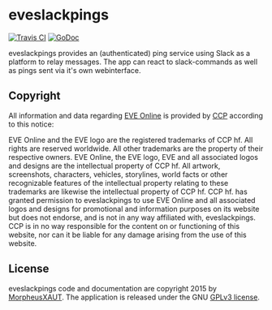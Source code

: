 eveslackpings
=======

[![Travis CI](https://travis-ci.org/MorpheusXAUT/eveslackpings.svg?branch=master)](https://travis-ci.org/MorpheusXAUT/eveslackpings) [![GoDoc](https://godoc.org/github.com/MorpheusXAUT/eveslackpings?status.svg)](https://godoc.org/github.com/MorpheusXAUT/eveslackpings)

eveslackpings provides an (authenticated) ping service using Slack as a platform to relay messages. The app can react to slack-commands as well as pings sent via it's own webinterface.

Copyright
---------

All information and data regarding [EVE Online](http://www.eveonline.com/) is provided by [CCP](http://www.ccpgames.com/en/home) according to this notice:

EVE Online and the EVE logo are the registered trademarks of CCP hf. All rights are reserved worldwide. All other trademarks are the property of their respective owners. EVE Online, the EVE logo, EVE and all associated logos and designs are the intellectual property of CCP hf. All artwork, screenshots, characters, vehicles, storylines, world facts or other recognizable features of the intellectual property relating to these trademarks are likewise the intellectual property of CCP hf. CCP hf. has granted permission to eveslackpings to use EVE Online and all associated logos and designs for promotional and information purposes on its website but does not endorse, and is not in any way affiliated with, eveslackpings. CCP is in no way responsible for the content on or functioning of this website, nor can it be liable for any damage arising from the use of this website.

License
-------

eveslackpings code and documentation are copyright 2015 by [MorpheusXAUT](https://github.com/MorpheusXAUT). The application is released under the GNU [GPLv3 license](https://www.gnu.org/licenses/gpl.html).
